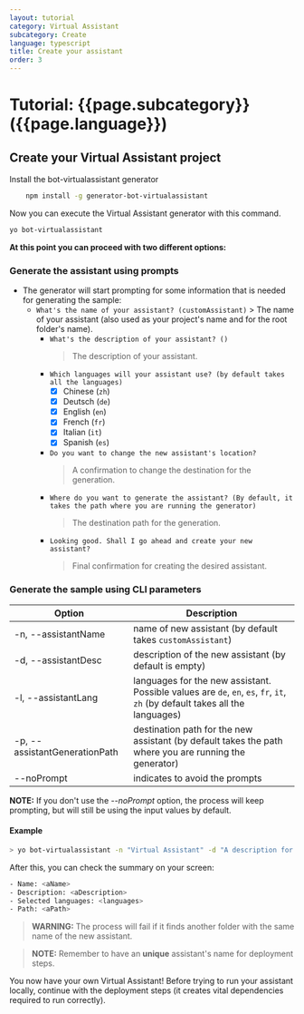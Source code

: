 ```yaml
---
layout: tutorial
category: Virtual Assistant
subcategory: Create
language: typescript
title: Create your assistant
order: 3
---
```


# Tutorial: {{page.subcategory}} ({{page.language}})

## Create your Virtual Assistant project

Install the bot-virtualassistant generator

```bash
    npm install -g generator-bot-virtualassistant
```

Now you can execute the Virtual Assistant generator with this command.

```bash
yo bot-virtualassistant
```

**At this point you can proceed with two different options:**

### Generate the assistant using prompts

- The generator will start prompting for some information that is needed for generating the sample:
  - `What's the name of your assistant? (customAssistant)`
        > The name of your assistant (also used as your project's name and for the root folder's name).
    - `What's the description of your assistant? ()`
        > The description of your assistant.
    - `Which languages will your assistant use? (by default takes all the languages)`
      - [x] Chinese (`zh`)
      - [x] Deutsch (`de`)
      - [x] English (`en`)
      - [x] French (`fr`)
      - [x] Italian (`it`)
      - [x] Spanish (`es`)
    - `Do you want to change the new assistant's location?`
        > A confirmation to change the destination for the generation.
    - `Where do you want to generate the assistant? (By default, it takes the path where you are running the generator)`
      > The destination path for the generation.
    - `Looking good. Shall I go ahead and create your new assistant?`
        > Final confirmation for creating the desired assistant.

### Generate the sample using CLI parameters

| Option                            | Description                                                                                                  |
|-----------------------------------|--------------------------------------------------------------------------------------------------------------|
| -n, --assistantName <name>              | name of new assistant (by default takes `customAssistant`)                                                          |
| -d, --assistantDesc <description>       | description of the new assistant (by default is empty) |
| -l, --assistantLang <array of languages>| languages for the new assistant. Possible values are `de`, `en`, `es`, `fr`, `it`, `zh` (by default takes all the languages)|
| -p, --assistantGenerationPath <path>    | destination path for the new assistant (by default takes the path where you are running the generator)            |
| --noPrompt                        | indicates to avoid the prompts                                                                               |

**NOTE:** If you don't use the _--noPrompt_ option, the process will keep prompting, but will still be using the input values by default.

#### Example

```bash
> yo bot-virtualassistant -n "Virtual Assistant" -d "A description for my new assistant" -l "en,es" -p "\aPath" --noPrompt
```

After this, you can check the summary on your screen:

```bash
- Name: <aName>
- Description: <aDescription>
- Selected languages: <languages>
- Path: <aPath>
```

>**WARNING:** The process will fail if it finds another folder with the same name of the new assistant.

>**NOTE:** Remember to have an **unique** assistant's name for deployment steps.

You now have your own Virtual Assistant! Before trying to run your assistant locally, continue with the deployment steps (it creates vital dependencies required to run correctly).